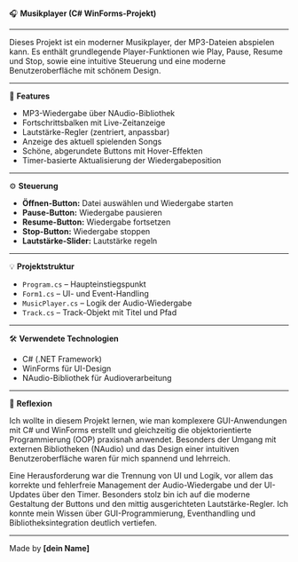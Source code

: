 🎧 **Musikplayer (C# WinForms-Projekt)**

---

Dieses Projekt ist ein moderner Musikplayer, der MP3-Dateien abspielen kann. Es enthält grundlegende Player-Funktionen wie Play, Pause, Resume und Stop, sowie eine intuitive Steuerung und eine moderne Benutzeroberfläche mit schönem Design.

---

🎵 **Features**

- MP3-Wiedergabe über NAudio-Bibliothek
- Fortschrittsbalken mit Live-Zeitanzeige
- Lautstärke-Regler (zentriert, anpassbar)
- Anzeige des aktuell spielenden Songs
- Schöne, abgerundete Buttons mit Hover-Effekten
- Timer-basierte Aktualisierung der Wiedergabeposition

---

⚙️ **Steuerung**

- **Öffnen-Button:** Datei auswählen und Wiedergabe starten
- **Pause-Button:** Wiedergabe pausieren
- **Resume-Button:** Wiedergabe fortsetzen
- **Stop-Button:** Wiedergabe stoppen
- **Lautstärke-Slider:** Lautstärke regeln

---

💡 **Projektstruktur**

- `Program.cs` – Haupteinstiegspunkt
- `Form1.cs` – UI- und Event-Handling
- `MusicPlayer.cs` – Logik der Audio-Wiedergabe
- `Track.cs` – Track-Objekt mit Titel und Pfad

---

🛠️ **Verwendete Technologien**

- C# (.NET Framework)
- WinForms für UI-Design
- NAudio-Bibliothek für Audioverarbeitung

---

🧠 **Reflexion**

Ich wollte in diesem Projekt lernen, wie man komplexere GUI-Anwendungen mit C# und WinForms erstellt und gleichzeitig die objektorientierte Programmierung (OOP) praxisnah anwendet. Besonders der Umgang mit externen Bibliotheken (NAudio) und das Design einer intuitiven Benutzeroberfläche waren für mich spannend und lehrreich.

Eine Herausforderung war die Trennung von UI und Logik, vor allem das korrekte und fehlerfreie Management der Audio-Wiedergabe und der UI-Updates über den Timer. Besonders stolz bin ich auf die moderne Gestaltung der Buttons und den mittig ausgerichteten Lautstärke-Regler. Ich konnte mein Wissen über GUI-Programmierung, Eventhandling und Bibliotheksintegration deutlich vertiefen.

---

Made by **[dein Name]**
